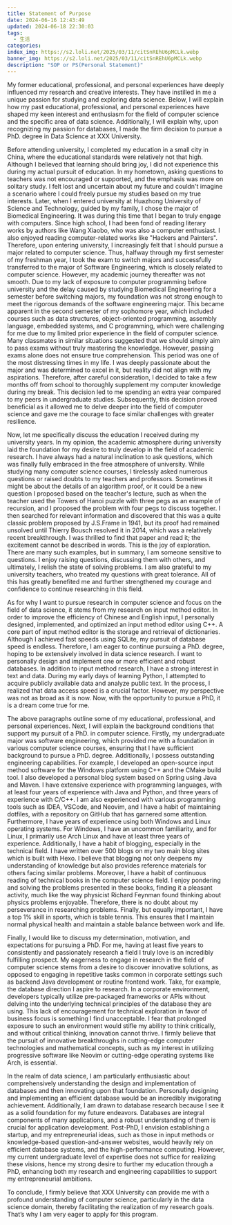 ```yaml
---
title: Statement of Purpose
date: 2024-06-16 12:43:49
updated: 2024-06-18 22:30:03
tags:
  - 生活
categories:
index_img: https://s2.loli.net/2025/03/11/citSnREhU6pMCLk.webp
banner_img: https://s2.loli.net/2025/03/11/citSnREhU6pMCLk.webp
description: "SOP or PS(Personal Statement)"
---
```


My former educational, professional, and personal experiences have deeply influenced my research and creative interests. They have instilled in me a unique passion for studying and exploring data science. Below, I will explain how my past educational, professional, and personal experiences have shaped my keen interest and enthusiasm for the field of computer science and the specific area of data science. Additionally, I will explain why, upon recognizing my passion for databases, I made the firm decision to pursue a PhD. degree in Data Science at XXX University.

Before attending university, I completed my education in a small city in China, where the educational standards were relatively not that high. Although I believed that learning should bring joy, I did not experience this during my actual pursuit of education. In my hometown, asking questions to teachers was not encouraged or supported, and the emphasis was more on solitary study. I felt lost and uncertain about my future and couldn't imagine a scenario where I could freely pursue my studies based on my true interests. Later, when I entered university at Huazhong University of Science and Technology, guided by my family, I chose the major of Biomedical Engineering. It was during this time that I began to truly engage with computers. Since high school, I had been fond of reading literary works by authors like Wang Xiaobo, who was also a computer enthusiast. I also enjoyed reading computer-related works like "Hackers and Painters". Therefore, upon entering university, I increasingly felt that I should pursue a major related to computer science. Thus, halfway through my first semester of my freshman year, I took the exam to switch majors and successfully transferred to the major of Software Engineering, which is closely related to computer science. However, my academic journey thereafter was not smooth. Due to my lack of exposure to computer programming before university and the delay caused by studying Biomedical Engineering for a semester before switching majors, my foundation was not strong enough to meet the rigorous demands of the software engineering major. This became apparent in the second semester of my sophomore year, which included courses such as data structures, object-oriented programming, assembly language, embedded systems, and C programming, which were challenging for me due to my limited prior experience in the field of computer science. Many classmates in similar situations suggested that we should simply aim to pass exams without truly mastering the knowledge. However, passing exams alone does not ensure true comprehension. This period was one of the most distressing times in my life. I was deeply passionate about the major and was determined to excel in it, but reality did not align with my aspirations. Therefore, after careful consideration, I decided to take a few months off from school to thoroughly supplement my computer knowledge during my break. This decision led to me spending an extra year compared to my peers in undergraduate studies. Subsequently, this decision proved beneficial as it allowed me to delve deeper into the field of computer science and gave me the courage to face similar challenges with greater resilience.

Now, let me specifically discuss the education I received during my university years. In my opinion, the academic atmosphere during university laid the foundation for my desire to truly develop in the field of academic research. I have always had a natural inclination to ask questions, which was finally fully embraced in the free atmosphere of university. While studying many computer science courses, I tirelessly asked numerous questions or raised doubts to my teachers and professors. Sometimes it might be about the details of an algorithm proof, or it could be a new question I proposed based on the teacher's lecture, such as when the teacher used the Towers of Hanoi puzzle with three pegs as an example of recursion, and I proposed the problem with four pegs to discuss together. I then searched for relevant information and discovered that this was a quite classic problem proposed by J.S.Frame in 1941, but its proof had remained unsolved until Thierry Bousch resolved it in 2014, which was a relatively recent breakthrough. I was thrilled to find that paper and read it; the excitement cannot be described in words. This is the joy of exploration. There are many such examples, but in summary, I am someone sensitive to questions. I enjoy raising questions, discussing them with others, and ultimately, I relish the state of solving problems. I am also grateful to my university teachers, who treated my questions with great tolerance. All of this has greatly benefited me and further strengthened my courage and confidence to continue researching in this field.

As for why I want to pursue research in computer science and focus on the field of data science, it stems from my research on input method editor. In order to improve the efficiency of Chinese and English input, I personally designed, implemented, and optimized an input method editor using C++. A core part of input method editor is the storage and retrieval of dictionaries. Although I achieved fast speeds using SQLite, my pursuit of database speed is endless. Therefore, I am eager to continue pursuing a PhD. degree, hoping to be extensively involved in data science research. I want to personally design and implement one or more efficient and robust databases. In addition to input method research, I have a strong interest in text and data. During my early days of learning Python, I attempted to acquire publicly available data and analyze public text. In the process, I realized that data access speed is a crucial factor. However, my perspective was not as broad as it is now. Now, with the opportunity to pursue a PhD, it is a dream come true for me.

The above paragraphs outline some of my educational, professional, and personal experiences. Next, I will explain the background conditions that support my pursuit of a PhD. in computer science. Firstly, my undergraduate major was software engineering, which provided me with a foundation in various computer science courses, ensuring that I have sufficient background to pursue a PhD. degree. Additionally, I possess outstanding engineering capabilities. For example, I developed an open-source input method software for the Windows platform using C++ and the CMake build tool. I also developed a personal blog system based on Spring using Java and Maven. I have extensive experience with programming languages, with at least four years of experience with Java and Python, and three years of experience with C/C++. I am also experienced with various programming tools such as IDEA, VSCode, and Neovim, and I have a habit of maintaining dotfiles, with a repository on GitHub that has garnered some attention. Furthermore, I have years of experience using both Windows and Linux operating systems. For Windows, I have an uncommon familiarity, and for Linux, I primarily use Arch Linux and have at least three years of experience. Additionally, I have a habit of blogging, especially in the technical field. I have written over 500 blogs on my two main blog sites which is built with Hexo. I believe that blogging not only deepens my understanding of knowledge but also provides reference materials for others facing similar problems. Moreover, I have a habit of continuous reading of technical books in the computer science field. I enjoy pondering and solving the problems presented in these books, finding it a pleasant activity, much like the way physicist Richard Feynman found thinking about physics problems enjoyable. Therefore, there is no doubt about my perseverance in researching problems. Finally, but equally important, I have a top 1% skill in sports, which is table tennis. This ensures that I maintain normal physical health and maintain a stable balance between work and life.

Finally, I would like to discuss my determination, motivation, and expectations for pursuing a PhD. For me, having at least five years to consistently and passionately research a field I truly love is an incredibly fulfilling prospect. My eagerness to engage in research in the field of computer science stems from a desire to discover innovative solutions, as opposed to engaging in repetitive tasks common in corporate settings such as backend Java development or routine frontend work. Take, for example, the database direction I aspire to research. In a corporate environment, developers typically utilize pre-packaged frameworks or APIs without delving into the underlying technical principles of the database they are using. This lack of encouragement for technical exploration in favor of business focus is something I find unacceptable. I fear that prolonged exposure to such an environment would stifle my ability to think critically, and without critical thinking, innovation cannot thrive. I firmly believe that the pursuit of innovative breakthroughs in cutting-edge computer technologies and mathematical concepts, such as my interest in utilizing progressive software like Neovim or cutting-edge operating systems like Arch, is essential.

In the realm of data science, I am particularly enthusiastic about comprehensively understanding the design and implementation of databases and then innovating upon that foundation. Personally designing and implementing an efficient database would be an incredibly invigorating achievement. Additionally, I am drawn to database research because I see it as a solid foundation for my future endeavors. Databases are integral components of many applications, and a robust understanding of them is crucial for application development. Post-PhD, I envision establishing a startup, and my entrepreneurial ideas, such as those in input methods or knowledge-based question-and-answer websites, would heavily rely on efficient database systems, and the high-performance computing. However, my current undergraduate level of expertise does not suffice for realizing these visions, hence my strong desire to further my education through a PhD, enhancing both my research and engineering capabilities to support my entrepreneurial ambitions.

To conclude, I firmly believe that XXX University can provide me with a profound understanding of computer science, particularly in the data science domain, thereby facilitating the realization of my research goals. That’s why I am very eager to apply for this program.
